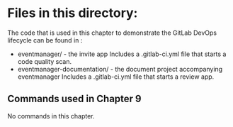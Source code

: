 # Files in this directory:
The code that is used in this chapter to demonstrate the GitLab DevOps lifecycle can be found in :

* eventmanager/ - the invite app
Includes a .gitlab-ci.yml file that starts a code quality scan. 
* eventmanager-documentation/ - the document project accompanying eventmanager
Includes a .gitlab-ci.yml file that starts a review app.

## Commands used in Chapter 9

No commands in this chapter.
